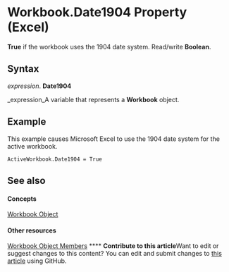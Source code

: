 
# Workbook.Date1904 Property (Excel)

 **True** if the workbook uses the 1904 date system. Read/write **Boolean**.


## Syntax

 _expression_. **Date1904**

 _expression_A variable that represents a  **Workbook** object.


## Example

This example causes Microsoft Excel to use the 1904 date system for the active workbook.


```
ActiveWorkbook.Date1904 = True
```


## See also


#### Concepts


 [Workbook Object](8c00aa60-c974-eed3-0812-3c9625eb0d4c.md)
#### Other resources


 [Workbook Object Members](dce102a3-25de-3ff4-2ce5-bc56e08baca7.md)
****   **Contribute to this article**Want to edit or suggest changes to this content? You can edit and submit changes to  [this article](https://github.com/jhershey00/VBA_Excel_Test/OpenXMLCon/articles/0556311c-4e45-aea3-e922-24a5830b19d4.md) using GitHub.

